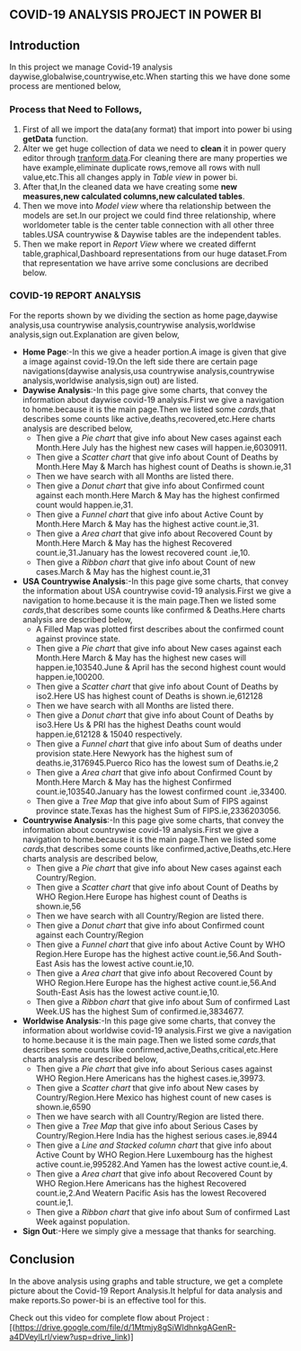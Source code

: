 ## COVID-19 ANALYSIS PROJECT IN POWER BI

## Introduction

<p>In this project we manage Covid-19 analysis daywise,globalwise,countrywise,etc.When starting this we have done some process are mentioned below,</p>

### Process that Need to Follows,
<ol>
<li>First of all we import the data(any format) that import into power bi using <b>getData</b> function.</li>
<li>Alter we get huge collection of data we need to <b>clean</b> it in power query editor through <u>tranform data</u>.For cleaning there are many properties we have example,eliminate duplicate rows,remove all rows with null value,etc.This all changes apply in <i>Table view</i> in power bi.</li>
<li>After that,In the cleaned data we have creating some <b>new measures,new calculated columns,new calculated tables</b>.</li>
<li>Then we move into <i>Model view</i> where tha relationship between the models are set.In our project we could find three relationship, where worldometer table is the center table connection with all other three tables.USA countrywise & Daywise tables are the independent tables.</li>
<li>Then we make report in <i>Report View</i> where we created differnt table,graphical,Dashboard representations from our huge dataset.From that representation we have arrive some conclusions are decribed below.</li>
</ol>

### COVID-19 REPORT ANALYSIS
<p>For the reports shown by we dividing the section as home page,daywise analysis,usa countrywise analysis,countrywise analysis,worldwise analysis,sign out.Explanation are given below,</p>
<UL>
  <LI><b>Home Page</b>:-In this we give a header portion.A image is given that give a image against covid-19.On the left side there are certain page navigations(daywise analysis,usa countrywise analysis,countrywise analysis,worldwise analysis,sign out) are listed.</LI>
  
  <li><b>Daywise Analysis</b>:-In this page give some charts, that convey the information about daywise covid-19 analysis.First we give a navigation to home.because it is the main page.Then we listed some <i>cards</i>,that describes some counts like active,deaths,recovered,etc.Here charts analysis are described below,
    <ul>
   <li>Then give a <i>Pie chart</i> that give info about New cases against each Month.Here July has the highest new cases will happen.ie,6030911.</li>
         <li>Then give a <i>Scatter chart</i> that give info about Count of Deaths by Month.Here May & March has highest count of Deaths is shown.ie,31</li>
         <li>Then we have search with all Months are listed there.</li>
         <li>Then give a <i>Donut chart</i> that give info about Confirmed count against each month.Here March & May has the highest confirmed count would happen.ie,31.</li>
         <li>Then give a <i>Funnel chart</i> that give info about Active Count by Month.Here March & May has the highest active count.ie,31.</li>
         <li>Then give a <i>Area chart</i> that give info about Recovered Count by Month.Here March & May has the highest Recovered count.ie,31.January has the lowest recovered count .ie,10.</li>
         <li>Then give a <i>Ribbon chart</i> that give info about Count of new cases.March & May has the highest count.ie,31</li>
         </ul>
  </li>

  <li><b>USA Countrywise Analysis</b>:-In this page give some charts, that convey the information about USA countrywise covid-19 analysis.First we give a navigation to home.because it is the main page.Then we listed some <i>cards</i>,that describes some counts like confirmed & Deaths.Here charts analysis are described below,
    <ul>
       <li>A Filled Map was plotted first describes about the confirmed count against province state.</li>
   <li>Then give a <i>Pie chart</i> that give info about New cases against each Month.Here March & May has the highest new cases will happen.ie,103540.June & April has the second highest count would happen.ie,100200.</li>
         <li>Then give a <i>Scatter chart</i> that give info about Count of Deaths by iso2.Here US has highest count of Deaths is shown.ie,612128</li>
         <li>Then we have search with all Months are listed there.</li>
         <li>Then give a <i>Donut chart</i> that give info about Count of Deaths by iso3.Here Us & PRI has the highest Deaths count would happen.ie,612128 & 15040 respectively.</li>
         <li>Then give a <i>Funnel chart</i> that give info about Sum of deaths under provision state.Here Newyork has the highest sum of deaths.ie,3176945.Puerco Rico has the lowest sum of Deaths.ie,2</li>
         <li>Then give a <i>Area chart</i> that give info about Confirmed Count by Month.Here March & May has the highest Confirmed count.ie,103540.January has the lowest confirmed count .ie,33400.</li>
         <li>Then give a <i>Tree Map</i> that give info about Sum of FIPS against province state.Texas has the highest Sum of FIPS.ie,2336203056.</li>
         </ul>
  </li>


   <li><b> Countrywise Analysis</b>:-In this page give some charts, that convey the information about countrywise covid-19 analysis.First we give a navigation to home.because it is the main page.Then we listed some <i>cards</i>,that describes some counts like confirmed,active,Deaths,etc.Here charts analysis are described below,
    <ul>
       <li>Then give a <i>Pie chart</i> that give info about New cases against each Country/Region.</li>
         <li>Then give a <i>Scatter chart</i> that give info about Count of Deaths by WHO Region.Here Europe has highest count of Deaths is shown.ie,56</li>
         <li>Then we have search with all Country/Region are listed there.</li>
         <li>Then give a <i>Donut chart</i> that give info about Confirmed count against each Country/Region</li>
         <li>Then give a <i>Funnel chart</i> that give info about Active Count by WHO Region.Here Europe has the highest active count.ie,56.And South-East Asis has the lowest active count.ie,10.</li>
         <li>Then give a <i>Area chart</i> that give info about Recovered Count by WHO Region.Here Europe has the highest active count.ie,56.And South-East Asis has the lowest active count.ie,10.</li>
         <li>Then give a <i>Ribbon chart</i> that give info about Sum of confirmed Last Week.US has the highest Sum of confirmed.ie,3834677.</li>
         </ul>
  </li>


  <li><b>Worldwise Analysis</b>:-In this page give some charts, that convey the information about worldwise covid-19 analysis.First we give a navigation to home.because it is the main page.Then we listed some <i>cards</i>,that describes some counts like confirmed,active,Deaths,critical,etc.Here charts analysis are described below,
    <ul>
       <li>Then give a <i>Pie chart</i> that give info about Serious cases against WHO Region.Here Americans has the highest cases.ie,39973.</li>
         <li>Then give a <i>Scatter chart</i> that give info about New cases by Country/Region.Here Mexico has highest count of new cases is shown.ie,6590</li>
         <li>Then we have search with all Country/Region are listed there.</li>
         <li>Then give a <i>Tree Map</i> that give info about Serious Cases by Country/Region.Here India has the highest serious cases.ie,8944</li>
         <li>Then give a <i>Line and Stacked column chart</i> that give info about Active Count by WHO Region.Here Luxembourg has the highest active count.ie,995282.And Yamen has the lowest active count.ie,4.</li>
         <li>Then give a <i>Area chart</i> that give info about Recovered Count by WHO Region.Here Americans has the highest Recovered count.ie,2.And Weatern Pacific Asis has the lowest Recovered count.ie,1.</li>
         <li>Then give a <i>Ribbon chart</i> that give info about Sum of confirmed Last Week against population.</li>
         </ul>
  </li>


     

  <li><b>Sign Out</b>:-Here we simply give a message that thanks for searching.</li>
</UL>



## Conclusion

<p>In the above analysis using graphs and table structure, we get a complete picture about the Covid-19 Report Analysis.It helpful for data analysis and make reports.So power-bi is an effective tool for this.</p>

Check out this video for complete flow about Project : [(https://drive.google.com/file/d/1Mtmjy8gSiWIdhnkgAGenR-a4DVeylLrl/view?usp=drive_link)]


